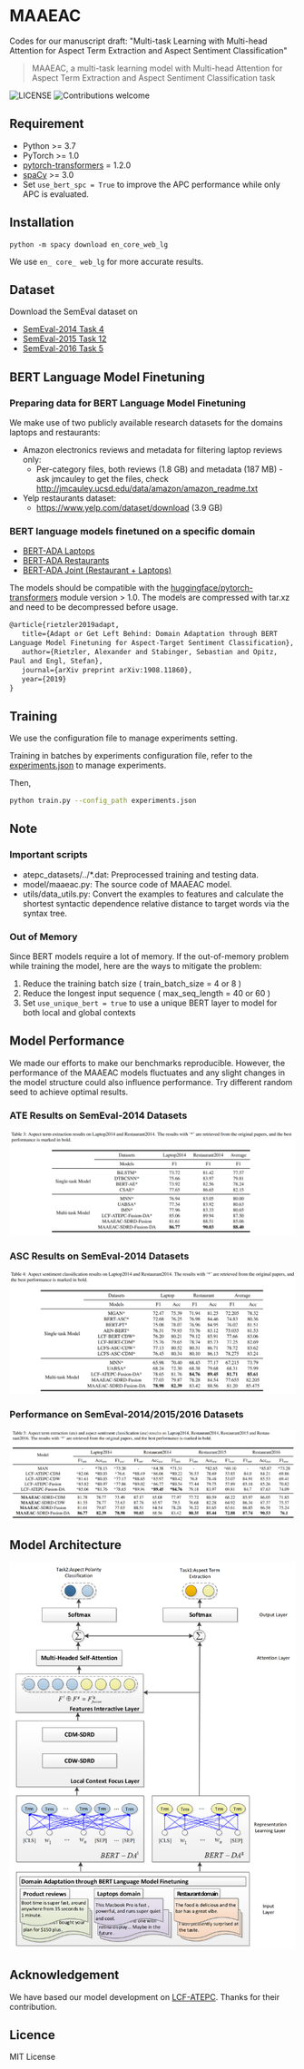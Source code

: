 # MAAEAC

Codes for our manuscript draft: "Multi-task Learning with Multi-head Attention for Aspect Term Extraction and Aspect Sentiment Classification"

> MAAEAC,  a multi-task learning model with Multi-head Attention for Aspect Term Extraction and Aspect Sentiment Classification task

![LICENSE](https://img.shields.io/packagist/l/doctrine/orm.svg)
![Contributions welcome](https://img.shields.io/badge/contributions-welcome-brightgreen.svg)

## Requirement

* Python >= 3.7
* PyTorch >= 1.0
* [pytorch-transformers](https://github.com/huggingface/pytorch-transformers) = 1.2.0
* [spaCy](https://github.com/explosion/spaCy) >= 3.0  
* Set `use_bert_spc = True` to improve the APC performance while only APC is evaluated.

## Installation

    python -m spacy download en_core_web_lg

We use `en_ core_ web_lg` for more accurate results.

## Dataset
Download the SemEval dataset on 
* [SemEval-2014 Task 4](https://alt.qcri.org/semeval2014/task4/)
* [SemEval-2015 Task 12](http://alt.qcri.org/semeval2015/task12/)
* [SemEval-2016 Task 5](http://alt.qcri.org/semeval2016/task5/)

## BERT Language Model Finetuning
### Preparing data for BERT Language Model Finetuning

We make use of two publicly available research datasets
for the domains laptops and restaurants:

* Amazon electronics reviews and metadata for filtering laptop reviews only:
    * Per-category files, both reviews (1.8 GB) and metadata (187 MB) - ask jmcauley to get the files, 
    check http://jmcauley.ucsd.edu/data/amazon/amazon_readme.txt
* Yelp restaurants dataset:
    * https://www.yelp.com/dataset/download (3.9 GB)
    
### BERT language models finetuned on a specific domain

* [BERT-ADA Laptops](https://drive.google.com/file/d/1I2hOyi120Fwn2cApfVwjaOw782IGjWS8/view?usp=sharing)
* [BERT-ADA Restaurants](https://drive.google.com/file/d/1DmVrhKQx74p1U5c7oq6qCTVxGIpgvp1c/view?usp=sharing)
* [BERT-ADA Joint (Restaurant + Laptops)](https://drive.google.com/file/d/1LqscXdlzKxx7XPPcWXRGRwgM8agnH4kM/view?usp=sharing)

The models should be compatible with the [huggingface/pytorch-transformers](https://github.com/huggingface/pytorch-transformers) module version > 1.0.
The models are compressed with tar.xz and need to be decompressed before usage.

    @article{rietzler2019adapt,
       title={Adapt or Get Left Behind: Domain Adaptation through BERT Language Model Finetuning for Aspect-Target Sentiment Classification},
       author={Rietzler, Alexander and Stabinger, Sebastian and Opitz, Paul and Engl, Stefan},
       journal={arXiv preprint arXiv:1908.11860},
       year={2019}
    }

## Training
We use the configuration file to manage experiments setting.

Training in batches by experiments configuration file, refer to the [experiments.json](experiments.json) to manage experiments.

Then, 
```sh
python train.py --config_path experiments.json
```

## Note
### Important scripts

* atepc_datasets/../*.dat: Preprocessed training and testing data.
* model/maaeac.py: The source code of MAAEAC model.
* utils/data_utils.py: Convert the examples to features and calculate the shortest syntactic dependence relative distance to target words via the syntax tree.

### Out of Memory

Since BERT models require a lot of memory. If the out-of-memory problem while training the model, here are the ways to mitigate the problem:
1. Reduce the training batch size ( train_batch_size = 4 or 8 )
2. Reduce the longest input sequence ( max_seq_length = 40 or 60 )
3. Set `use_unique_bert = true` to use a unique BERT layer to model for both local and global contexts

## Model Performance

We made our efforts to make our benchmarks reproducible. However, the performance of the MAAEAC models fluctuates and any slight changes in the model structure could also influence performance. Try different random seed to achieve optimal results.

### ATE Results on SemEval-2014 Datasets

![semeval2014](assets/SemEval-2014-ATE.png)

### ASC Results on SemEval-2014 Datasets

![semeval2014](assets/SemEval-2014-ASC.png)

### Performance on SemEval-2014/2015/2016 Datasets

![semeval2014](assets/SemEval-results.png)

## Model Architecture
![maaeac](assets/maaeac.png)

## Acknowledgement
We have based our model development on [LCF-ATEPC](https://github.com/yangheng95/LCF-ATEPC). Thanks for their contribution.

## Licence

MIT License

